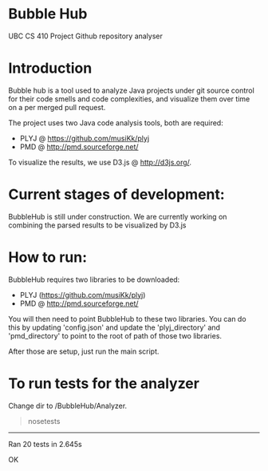 Bubble Hub
==============

UBC CS 410 Project
Github repository analyser

Introduction
==============

Bubble hub is a tool used to analyze Java projects under git source control for their code smells and code complexities, and visualize them over time on a per merged pull request.

The project uses two Java code analysis tools, both are required:
* PLYJ @ https://github.com/musiKk/plyj
* PMD @ http://pmd.sourceforge.net/

To visualize the results, we use D3.js @ http://d3js.org/.

Current stages of development:
==============
BubbleHub is still under construction. We are currently working on combining the parsed results to be visualized by D3.js

How to run:
==============
BubbleHub requires two libraries to be downloaded: 
* PLYJ (https://github.com/musiKk/plyj)
* PMD @ http://pmd.sourceforge.net/

You will then need to point BubbleHub to these two libraries. You can do this by updating 'config.json' and update the 'plyj_directory' and 'pmd_directory' to point to the root of path of those two libraries.

After those are setup, just run the main script.


To run tests for the analyzer
==============
Change dir to /BubbleHub/Analyzer.

> nosetests
----------------------------------------------------------------------
Ran 20 tests in 2.645s

OK


